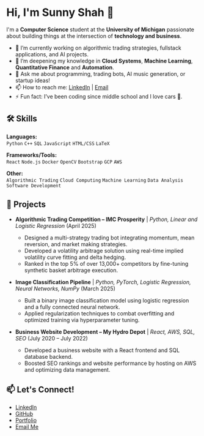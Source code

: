 # Hi, I'm Sunny Shah 👋

I'm a **Computer Science** student at the **University of Michigan** passionate about building things at the intersection of **technology and business**.

- 🔭 I’m currently working on algorithmic trading strategies, fullstack applications, and AI projects.
- 🌱 I’m deepening my knowledge in **Cloud Systems**, **Machine Learning**, **Quantitative Finance** and **Automation**.
- 💬 Ask me about programming, trading bots, AI music generation, or startup ideas!
- 📫 How to reach me: [LinkedIn](https://linkedin.com/in/sunnypshah) | [Email](mailto:sunnysha@umich.edu)
- ⚡ Fun fact: I’ve been coding since middle school and I love cars 🚗.

## 🛠 Skills

**Languages:**  
`Python` `C++` `SQL` `JavaScript` `HTML/CSS` `LaTeX`

**Frameworks/Tools:**  
`React` `Node.js` `Docker` `OpenCV` `Bootstrap` `GCP` `AWS`

**Other:**  
`Algorithmic Trading` `Cloud Computing` `Machine Learning` `Data Analysis` `Software Development`

## 🚀 Projects

- **Algorithmic Trading Competition – IMC Prosperity** | *Python, Linear and Logistic Regression* (April 2025)  
  - Designed a multi-strategy trading bot integrating momentum, mean reversion, and market making strategies.
  - Developed a volatility arbitrage solution using real-time implied volatility curve fitting and delta hedging.
  - Ranked in the top 5% of over 13,000+ competitors by fine-tuning synthetic basket arbitrage execution.

- **Image Classification Pipeline** | *Python, PyTorch, Logistic Regression, Neural Networks, NumPy* (March 2025)  
  - Built a binary image classification model using logistic regression and a fully connected neural network.
  - Applied regularization techniques to combat overfitting and optimized training via hyperparameter tuning.

- **Business Website Development – My Hydro Depot** | *React, AWS, SQL, SEO* (July 2020 – July 2022)  
  - Developed a business website with a React frontend and SQL database backend.
  - Boosted SEO rankings and website performance by hosting on AWS and optimizing data management.

## 📫 Let's Connect!

- [LinkedIn](https://linkedin.com/in/sunnypshah)
- [GitHub](https://github.com/sunnypshah1)
- [Portfolio](https://sunnypshah1.github.io)
- [Email Me](mailto:sunnysha@umich.edu)


